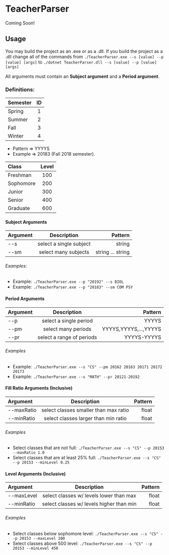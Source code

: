 # TeacherParser
Coming Soon!
## Usage
You may build the project as an .exe or as a .dll. If you build the project as a .dll change all of the commands from `./TeacherParser.exe --s [value] --p [value] [args]` to `./dotnet TeacherParser.dll --s [value] --p [value] [args]` 

All arguments must contain an **Subject argument** and a **Period argument**.

### Definitions:
| Semester   |      ID      | 
|:----------|:-------------:|
| Spring | 1 | 
| Summer | 2 |
| Fall | 3 |
| Winter | 4 |

- Pattern => YYYYS
- Example => 20183 (Fall 2018 semester).

| Class   |      Level      | 
|:----------|:-------------:|
| Freshman | 100 | 
| Sophomore | 200 |
| Junior | 300 |
| Senior | 400 |
| Graduate | 600 |




#### Subject Arguments
| Argument | Description | Pattern|
|:----------|:-------------:|------:|
| --s | select a single subject | string |
| --sm | select many subjects | string ... string |
###### Examples:
- Example: `./TeacherParser.exe --p "20192" --s BIOL`
- Example: `./TeacherParser.exe --p "20183" --sm COM PSY`

#### Period Arguments
| Argument   |      Description      |  Pattern |
|:----------|:-------------:|------:|
| --p | select a single period | YYYYS |
| --pm | select many periods | YYYYS,YYYYS,...,YYYYS |
| --pr | select a range of periods | YYYYS-YYYYS |

###### Examples
- Example: `./TeacherParser.exe --s "CS" --pm 20162 20163 20171 20172 20173`
- Example: `./TeacherParser.exe --s "MATH" --pr 20121-20192`

#### Fill Ratio Arguments (Inclusive)

| Argument   |      Description      |  Pattern |
|:----------|:-------------:|------:|
| --maxRatio | select classes smaller than max ratio | float |
| --minRatio | select classes larger than min ratio | float |
###### Examples
- Select classes that are not full: `./TeacherParser.exe --s "CS" --p 20153 --maxRatio 1.0` 
- Select classes that are at least 25% full: `./TeacherParser.exe --s "CS" --p 20153 --minLevel 0.25`


#### Level Arguments (Inclusive)

| Argument   |      Description      |  Pattern |
|:----------|:-------------:|------:|
| --maxLevel | select classes w/ levels lower than max | float |
| --minRatio | select classes w/ levels higher than min | float |
###### Examples
- Select classes below sophomore level: `./TeacherParser.exe --s "CS" --p 20153 --maxLevel 200`
- Select classes above 500 level: `./TeacherParser.exe --s "CS" --p 20153 --minLevel 450`







